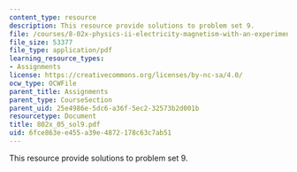 ```yaml
---
content_type: resource
description: This resource provide solutions to problem set 9.
file: /courses/8-02x-physics-ii-electricity-magnetism-with-an-experimental-focus-spring-2005/6fce863ee455a39e4872178c63c7ab51_802x_05_sol9.pdf
file_size: 53377
file_type: application/pdf
learning_resource_types:
- Assignments
license: https://creativecommons.org/licenses/by-nc-sa/4.0/
ocw_type: OCWFile
parent_title: Assignments
parent_type: CourseSection
parent_uid: 25e4986e-5dc6-a36f-5ec2-32573b2d001b
resourcetype: Document
title: 802x_05_sol9.pdf
uid: 6fce863e-e455-a39e-4872-178c63c7ab51
---
```

This resource provide solutions to problem set 9.